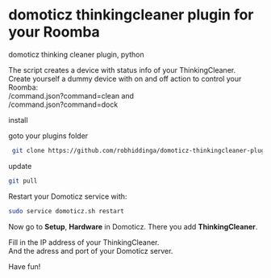 # domoticz thinkingcleaner plugin for your Roomba
 domoticz thinking cleaner plugin, python

The script creates a device with status info of your ThinkingCleaner.  
Create yourself a dummy device with on and off action to control your Roomba:  
<ipadress>/command.json?command=clean and  
<ipadress>/command.json?command=dock

 install

 goto your plugins folder
 ```bash
  git clone https://github.com/robhiddinga/domoticz-thinkingcleaner-plugin
```
update

```bash
git pull
```
Restart your Domoticz service with:

```bash
sudo service domoticz.sh restart
```

Now go to **Setup**, **Hardware** in Domoticz.
There you add **ThinkingCleaner**.

Fill in the IP address of your ThinkingCleaner.  
And the adress and port of your Domoticz server.  

Have fun!

